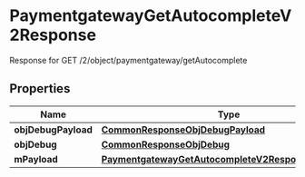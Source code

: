 

# PaymentgatewayGetAutocompleteV2Response

Response for GET /2/object/paymentgateway/getAutocomplete

## Properties

| Name | Type | Description | Notes |
|------------ | ------------- | ------------- | -------------|
|**objDebugPayload** | [**CommonResponseObjDebugPayload**](CommonResponseObjDebugPayload.md) |  |  |
|**objDebug** | [**CommonResponseObjDebug**](CommonResponseObjDebug.md) |  |  [optional] |
|**mPayload** | [**PaymentgatewayGetAutocompleteV2ResponseMPayload**](PaymentgatewayGetAutocompleteV2ResponseMPayload.md) |  |  |



